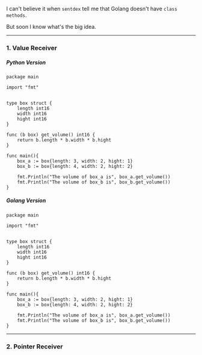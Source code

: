 I can't believe it when `sentdex` tell me that Golang doesn't have `class methods`.

But soon I know what's the big idea.
___

### 1. Value Receiver

##### Python Version
```
package main

import "fmt"


type box struct {
    length int16
    width int16
    hight int16
}

func (b box) get_volume() int16 {
    return b.length * b.width * b.hight
}

func main(){
    box_a := box{length: 3, width: 2, hight: 1}
    box_b := box{length: 4, width: 2, hight: 2}

    fmt.Println("The volume of box_a is", box_a.get_volume())
    fmt.Println("The volume of box_b is", box_b.get_volume())
}
```

##### Golang Version
```
package main

import "fmt"


type box struct {
    length int16
    width int16
    hight int16
}

func (b box) get_volume() int16 {
    return b.length * b.width * b.hight
}

func main(){
    box_a := box{length: 3, width: 2, hight: 1}
    box_b := box{length: 4, width: 2, hight: 2}

    fmt.Println("The volume of box_a is", box_a.get_volume())
    fmt.Println("The volume of box_b is", box_b.get_volume())
}

```
___

### 2. Pointer Receiver
